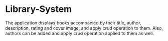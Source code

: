 # Library-System
The application displays books accompanied by their title, author, description, rating and cover image, and apply crud operation to them. Also, authors can be added and apply crud operation applied to them as well.
